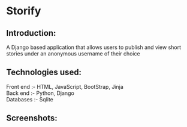 # Storify

## Introduction:
A Django based application that allows users to publish and view short stories under an anonymous username of their choice

## Technologies used:
Front end :- HTML, JavaScript, BootStrap, Jinja <br/>
Back end :- Python, Django <br/>
Databases :- Sqlite

## Screenshots:
